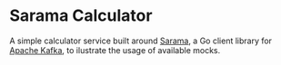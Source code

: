 # Sarama Calculator
A simple calculator service built around [Sarama](https://github.com/Shopify/sarama), a Go client library for [Apache Kafka](https://kafka.apache.org/), to ilustrate the usage of available mocks.
